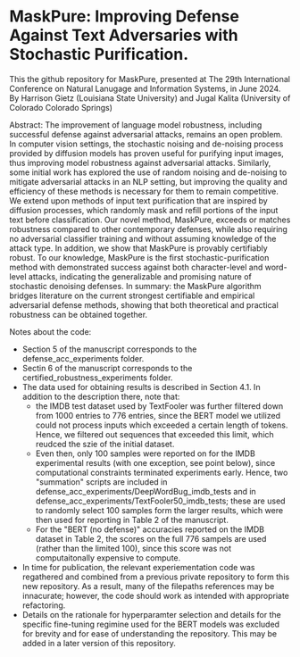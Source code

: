 # MaskPure: Improving Defense Against Text Adversaries with Stochastic Purification.
This the github repository for MaskPure, presented at The 29th International Conference on Natural Lanugage and Information Systems, in June 2024.
By Harrison Gietz (Louisiana State University) and Jugal Kalita (University of Colorado Colorado Springs)

Abstract:
The improvement of language model robustness, including successful defense against adversarial attacks, remains an open problem. In computer vision settings, the stochastic noising and de-noising process provided by diffusion models has proven useful for purifying input images, thus improving model robustness against adversarial attacks. Similarly, some initial work has explored the use of random noising and de-noising to mitigate adversarial attacks in an NLP setting, but improving the quality and efficiency of these methods is necessary for them to remain competitive. We extend upon methods of input text purification that are inspired by diffusion processes, which randomly mask and refill portions of the input text before classification. Our novel method, MaskPure, exceeds or matches robustness compared to other contemporary defenses, while also requiring no adversarial classifier training and without assuming knowledge of the attack type. In addition, we show that MaskPure is provably certifiably robust. To our knowledge, MaskPure is the first stochastic-purification method with demonstrated success against both character-level and word-level attacks, indicating the generalizable and promising nature of stochastic denoising defenses. In summary: the MaskPure algorithm bridges literature on the current strongest certifiable and empirical adversarial defense methods, showing that both theoretical and practical robustness can be obtained together.

Notes about the code: 
- Section 5 of the manuscript corresponds to the defense_acc_experiments folder.
- Sectin 6 of the manuscript corresponds to the certified_robustness_experiments folder.
- The data used for obtaining results is described in Section 4.1. In addition to the description there, note that:
    - the IMDB test dataset used by TextFooler was further filtered down from 1000 entries to 776 entries, since the BERT model we utilized could not process inputs which exceeded a certain length of tokens. Hence, we filtered out sequences that exceeded this limit, which reudced the szie of the initial dataset.
    - Even then, only 100 samples were reported on for the IMDB experimental results (with one exception, see point below), since computational constraints terminated experiments early. Hence, two "summation" scripts are included in defense_acc_experiments/DeepWordBug_imdb_tests and in defense_acc_experiments/TextFooler50_imdb_tests; these are used to randomly select 100 samples form the larger results, which were then used for reporting in Table 2 of the manuscript.
    - For the "BERT (no defense)" accuracies reported on the IMDB dataset in Table 2, the scores on the full 776 sampels are used (rather than the limited 100), since this score was not computaitonally expensive to compute.
- In time for publication, the relevant experiementation code was regathered and combined from a previous private repository to form this new repository. As a result, many of the filepaths references may be innacurate; however, the code should work as intended with appropriate refactoring.
- Details on the rationale for hyperparamter selection and details for the specific fine-tuning regimine used for the BERT models was excluded for brevity and for ease of understanding the repository. This may be added in a later version of this repository.


